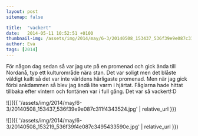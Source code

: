 ```yaml
---
layout: post
sitemap: false

title:  "vackert"
date:   2014-05-11 10:52:51 +0100
thumbnail-img: /assets/img/2014/may/6-3/20140508_153437_536f39e9e087c311f4343524.jpg
author: Eva
tags: [2014]
---
```


För någon dag sedan så var jag ute på en promenad och gick ända till Nordanå, typ ett kulturområde nära stan. Det var soligt men det blåste väldigt kallt så det var inte världens härligaste promenad. Men när jag gick förbi ankdammen så blev jag ändå lite varm i hjärtat. Fåglarna hade hittat tillbaka efter vintern och fontänen var i full gång. Det var så vackert!:D

![]({{ '/assets/img/2014/may/6-3/20140508_153437_536f39e9e087c311f4343524.jpg'  | relative_url }})

![]({{ '/assets/img/2014/may/6-3/20140508_153219_536f39f4e087c3495433590e.jpg'  | relative_url }})


